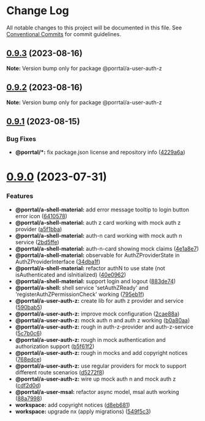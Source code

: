 # Change Log

All notable changes to this project will be documented in this file.
See [Conventional Commits](https://conventionalcommits.org) for commit guidelines.

## [0.9.3](https://github.com/Comcast/Porrtal/compare/v0.9.2...v0.9.3) (2023-08-16)

**Note:** Version bump only for package @porrtal/a-user-auth-z

## [0.9.2](https://github.com/Comcast/Porrtal/compare/v0.9.1...v0.9.2) (2023-08-16)

**Note:** Version bump only for package @porrtal/a-user-auth-z

## [0.9.1](https://github.com/Comcast/Porrtal/compare/v0.9.0...v0.9.1) (2023-08-15)

### Bug Fixes

- **@porrtal/\*:** fix package.json license and repository info ([4229a6a](https://github.com/Comcast/Porrtal/commit/4229a6ae297b5686316f2a4fc1e51fa3d73ff863))

# [0.9.0](https://github.com/datumgeek/porrtal/compare/v0.8.1...v0.9.0) (2023-07-31)

### Features

- **@porrtal/a-shell-material:** add error message tooltip to login button error icon ([6410578](https://github.com/datumgeek/porrtal/commit/6410578b7d74693fa4a4cd2578a031bfe694f0af))
- **@porrtal/a-shell-material:** auth z card working with mock auth z provider ([a5f1bba](https://github.com/datumgeek/porrtal/commit/a5f1bbab9d7ac88a9666979a4de708140f63a596))
- **@porrtal/a-shell-material:** auth-n card working with mock auth n service ([2bd5ffe](https://github.com/datumgeek/porrtal/commit/2bd5ffe5fb71a038bcd100c2bae6998ebaf36bd9))
- **@porrtal/a-shell-material:** auth-n-card showing mock claims ([4e1a8e7](https://github.com/datumgeek/porrtal/commit/4e1a8e726844fccff39531494c3a893c6a9ac6e4))
- **@porrtal/a-shell-material:** observable for AuthZProviderState in AuthZProviderInterface ([34dba1f](https://github.com/datumgeek/porrtal/commit/34dba1fd7904385755338960cfd36a289da5fe10))
- **@porrtal/a-shell-material:** refactor authN to use state (not isAuthenticated and isInitialized) ([40e0962](https://github.com/datumgeek/porrtal/commit/40e09629083c2a205ea2b72b1f795cb948e6bdf5))
- **@porrtal/a-shell-material:** support login and logout ([883de74](https://github.com/datumgeek/porrtal/commit/883de749d7e7c3311c4e0d87f17d855dadde8a13))
- **@porrtal/a-shell:** shell service 'setAuthZReady' and 'registerAuthZPermissionCheck' working ([795eb1f](https://github.com/datumgeek/porrtal/commit/795eb1f2cacd08ee02cb963f8860298f73664f07))
- **@porrtal/a-user-auth-z:** create lib for auth z provider and service ([590bab5](https://github.com/datumgeek/porrtal/commit/590bab560a726ac6da9417f8c6ee93fb3db37188))
- **@porrtal/a-user-auth-z:** improve mock configuration ([2cae88a](https://github.com/datumgeek/porrtal/commit/2cae88a8c80b5a7a66b09f4ac24fb60d8154f8b5))
- **@porrtal/a-user-auth-z:** mock auth n and auth z working ([b0a80aa](https://github.com/datumgeek/porrtal/commit/b0a80aa246c586298afd1ad1270b79e6ac3a458a))
- **@porrtal/a-user-auth-z:** rough in auth-z-provider and auth-z-service ([5c7b0c6](https://github.com/datumgeek/porrtal/commit/5c7b0c6c1cb27f1efa95fdd6cbd3ea8a429a9040))
- **@porrtal/a-user-auth-z:** rough in mock authentication and authorization support ([b5f61f2](https://github.com/datumgeek/porrtal/commit/b5f61f2398dad0823ff41fc9e1e5b5c23e964e39))
- **@porrtal/a-user-auth-z:** rough in mocks and add copyright notices ([768edce](https://github.com/datumgeek/porrtal/commit/768edce2514c765b8f394ced439e24561c392c44))
- **@porrtal/a-user-auth-z:** use regular providers for mock to support different route scenarios ([d5272f8](https://github.com/datumgeek/porrtal/commit/d5272f8d77af46ea7289fb46da7a15418f58cfa7))
- **@porrtal/a-user-auth-z:** wire up mock auth n and mock auth z ([cdf2d0d](https://github.com/datumgeek/porrtal/commit/cdf2d0de49f8b3a3f434d971715f1409d76ae796))
- **@porrtal/a-user-msal:** refactor async model, msal auth working ([88a7998](https://github.com/datumgeek/porrtal/commit/88a7998175caaadc7c1398d556a1780bcae35519))
- **workspace:** add copyright notices ([d8eb681](https://github.com/datumgeek/porrtal/commit/d8eb68124a3414ca61c9ed5c9382f78a79c0ccd8))
- **workspace:** upgrade nx (apply migrations) ([549f5c3](https://github.com/datumgeek/porrtal/commit/549f5c353259b49d668ad91397b9b05a7fadb7e7))
